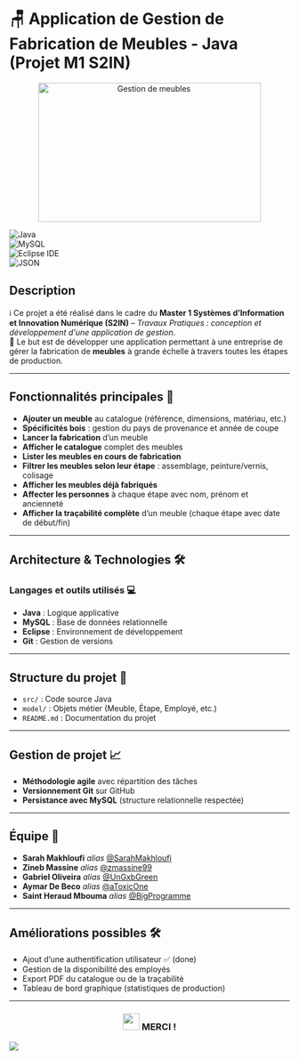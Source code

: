 # 🪑 Application de Gestion de Fabrication de Meubles - Java (Projet M1 S2IN)

<div align="center">
    <img src="https://fr.mycs.com/blog/wp-content/uploads/2023/04/shelves_hero_ipad-1024x450.png" alt="Gestion de meubles" width="400" height="250">
</div>

![Java](https://img.shields.io/badge/Java-%23ED8B00.svg?logo=java&logoColor=white)  
![MySQL](https://img.shields.io/badge/mysql-%2300f.svg?logo=mysql&logoColor=white)  
![Eclipse IDE](https://img.shields.io/badge/Eclipse-IDE-%23323330.svg?logo=eclipseide&logoColor=white)  
![JSON](https://img.shields.io/badge/json-%23000000.svg?logo=json&logoColor=white)

## Description 

ℹ️ Ce projet a été réalisé dans le cadre du **Master 1 Systèmes d’Information et Innovation Numérique (S2IN)** – *Travaux Pratiques : conception et développement d'une application de gestion*.  
🎯 Le but est de développer une application permettant à une entreprise de gérer la fabrication de **meubles** à grande échelle à travers toutes les étapes de production.

---

## Fonctionnalités principales 🔧

* **Ajouter un meuble** au catalogue (référence, dimensions, matériau, etc.)
* **Spécificités bois** : gestion du pays de provenance et année de coupe
* **Lancer la fabrication** d’un meuble
* **Afficher le catalogue** complet des meubles
* **Lister les meubles en cours de fabrication**
* **Filtrer les meubles selon leur étape** : assemblage, peinture/vernis, colisage
* **Afficher les meubles déjà fabriqués**
* **Affecter les personnes** à chaque étape avec nom, prénom et ancienneté
* **Afficher la traçabilité complète** d’un meuble (chaque étape avec date de début/fin)

---

## Architecture & Technologies 🛠️

### Langages et outils utilisés 💻

* **Java** : Logique applicative
* **MySQL** : Base de données relationnelle
* **Eclipse** : Environnement de développement
* **Git** : Gestion de versions


---

## Structure du projet 📂

* `src/` : Code source Java
* `model/` : Objets métier (Meuble, Étape, Employé, etc.)
* `README.md` : Documentation du projet


---

## Gestion de projet 📈

* **Méthodologie agile** avec répartition des tâches
* **Versionnement Git** sur GitHub
* **Persistance avec MySQL** (structure relationnelle respectée)


---

## Équipe 👥

* **Sarah Makhloufi** _alias_ [@SarahMakhloufi](https://github.com/SarahMakhloufi)  
* **Zineb Massine** _alias_ [@zmassine99](https://github.com/zmassine99)  
* **Gabriel Oliveira** _alias_ [@UnGxbGreen](https://github.com/UnGxbGreen)  
* **Aymar De Beco** _alias_ [@aToxicOne](https://github.com/aToxicOne)  
* **Saint Heraud Mbouma** _alias_ [@BigProgramme](https://github.com/BigProgramme)


---

## Améliorations possibles 🛠️

* Ajout d’une authentification utilisateur ✅ (done)
* Gestion de la disponibilité des employés
* Export PDF du catalogue ou de la traçabilité
* Tableau de bord graphique (statistiques de production)

---

<h3 align="center"><img src = "https://raw.githubusercontent.com/MartinHeinz/MartinHeinz/master/wave.gif" width = 30px> MERCI ! </h3>  

[![](https://img.shields.io/badge/back%20to%20top-%E2%86%A9-blue)](#description)

